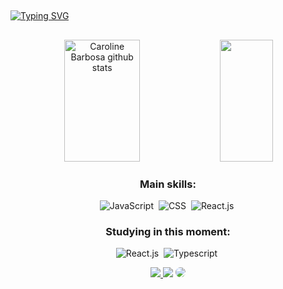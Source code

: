 ##
[![Typing SVG](https://readme-typing-svg.herokuapp.com/?color=2471A3&size=35&center=true&vCenter=true&width=1000&lines=HELLO,+my+name+is+Vinicius+Oliveira;I'm+27+years+old;I'm+from+Brazil;I+Study+ReactJS;Be+Welcome!+:%29)](https://git.io/typing-svg)
##
<div align="center">  
  <img width="49%" height="195px" src="https://github-readme-stats.vercel.app/api?username=vinioliveirar&show_icons=true&count_private=true&hide_border=true&title_color=2471A3&icon_color=2E86C1&text_color=c9d1d9&bg_color=0d1117" alt="Caroline Barbosa github stats" /> 
  <img width="41%" height="195px" src="https://github-readme-stats.vercel.app/api/top-langs/?username=vinioliveirar&layout=compact&hide_border=true&title_color=2471A3&text_color=2E86C1&bg_color=0d1117" />
</div>
 

<div align="center">
 
### Main skills:
 
![JavaScript](https://img.shields.io/badge/-JavaScript-0D1117?style=for-the-badge&logo=javascript&labelColor=0D1117)&nbsp;
![CSS](https://img.shields.io/badge/-CSS-0D1117?style=for-the-badge&logo=CSS3&logoColor=1572B6&labelColor=0D1117)&nbsp;
![React.js](https://img.shields.io/badge/-React.js-0D1117?style=for-the-badge&logo=react&labelColor=0D1117)&nbsp;
 
</div>

<div align="center">
 
### Studying in this moment:
 
![React.js](https://img.shields.io/badge/-React.js-0D1117?style=for-the-badge&logo=react&labelColor=0D1117)&nbsp;
![Typescript](https://img.shields.io/badge/-JavaScript-0D1117?style=for-the-badge&logo=javascript&labelColor=0D1117&textColor=0D1117)&nbsp;
 </div>
 
 <div align="center"> 
<a href="https://instagram.com/vinioliveirar" target="_blank"><img src="https://img.shields.io/badge/-Instagram-%23E4405F?style=for-the-badge&logo=instagram&logoColor=white"</a>
<a href = "mailto:vinioliveirar1@gmail.com"> <img src="https://img.shields.io/badge/-Gmail-%23333?style=for-the-badge&logo=gmail&logoColor=white" target="_blank"></a>
<a href="https://www.linkedin.com/in/vinioliveirar/" target="_blank"><img src="https://img.shields.io/badge/-LinkedIn-%230077B5?style=for-the-badge&logo=linkedin&logoColor=white" style="border-radius: 30px" target="_blank"></a> 
 </div>
 
 
